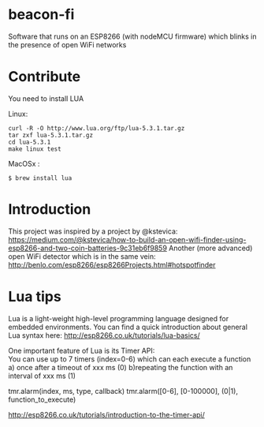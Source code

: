 # beacon-fi
Software that runs on an ESP8266 (with nodeMCU firmware) which blinks in the presence of open WiFi networks

# Contribute

You need to install LUA 

Linux: 

```
curl -R -O http://www.lua.org/ftp/lua-5.3.1.tar.gz
tar zxf lua-5.3.1.tar.gz
cd lua-5.3.1
make linux test
```

MacOSx :

```
$ brew install lua
```

# Introduction
This project was inspired by a project by @kstevica: https://medium.com/@kstevica/how-to-build-an-open-wifi-finder-using-esp8266-and-two-coin-batteries-9c31eb6f9859
Another (more advanced) open WiFi detector which is in the same vein:
http://benlo.com/esp8266/esp8266Projects.html#hotspotfinder


# Lua tips
Lua is a light-weight high-level programming language designed for embedded environments. You can find a quick introduction about general Lua syntax here: http://esp8266.co.uk/tutorials/lua-basics/

One important feature of Lua is its Timer API:   
You can use up to 7 timers (index=0-6) which can each execute a function
a) once after a timeout of xxx ms (0)
b)repeating the function with an interval of xxx ms (1)

tmr.alarm(index, ms, type, callback) 
tmr.alarm([0-6], [0-100000], (0|1), function_to_execute)



http://esp8266.co.uk/tutorials/introduction-to-the-timer-api/ 

